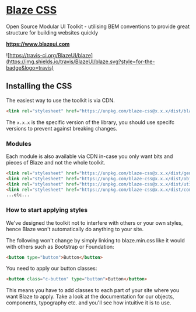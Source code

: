 # <a href="https://www.blazeui.com">Blaze CSS</a>

Open Source Modular UI Toolkit - utilising BEM conventions to provide great structure for building websites quickly

**https://www.blazeui.com**

![https://travis-ci.org/BlazeUI/blaze](https://img.shields.io/travis/BlazeUI/blaze.svg?style=for-the-badge&logo=travis)

## Installing the CSS

The easiest way to use the toolkit is via CDN.

```html
<link rel="stylesheet" href="https://unpkg.com/blaze-css@x.x.x/dist/blaze.min.css">
```

The `x.x.x` is the specific version of the library, you should use specifc versions to prevent against breaking changes.

### Modules

Each module is also available via CDN in-case you only want bits and pieces of Blaze and not the whole toolkit.

```html
<link rel="stylesheet" href="https://unpkg.com/blaze-css@x.x.x/dist/generics.global.min.css">
<link rel="stylesheet" href="https://unpkg.com/blaze-css@x.x.x/dist/objects.grid.min.css">
<link rel="stylesheet" href="https://unpkg.com/blaze-css@x.x.x/dist/utilities.typography.min.css">
<link rel="stylesheet" href="https://unpkg.com/blaze-css@x.x.x/dist/components.buttons.min.css">
...etc...
```

### How to start applying styles

We've designed the toolkit not to interfere with others or your own styles, hence Blaze won't automatically do anything to your site.

The following won't change by simply linking to blaze.min.css like it would with others such as Bootstrap or Foundation:

```html
<button type="button">Button</button>
```

You need to apply our button classes:

```html
<button class="c-button" type="button">Button</button>
```

This means you have to add classes to each part of your site where you want Blaze to apply. Take a look at the documentation for our objects, components, typography etc. and you'll see how intuitive it is to use.
